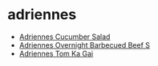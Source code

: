 # adriennes

 * [Adriennes Cucumber Salad](../../index/a/adriennes-cucumber-salad.json)
 * [Adriennes Overnight Barbecued Beef S](../../index/a/adriennes-overnight-barbecued-beef-s.json)
 * [Adriennes Tom Ka Gai](../../index/a/adriennes-tom-ka-gai.json)
